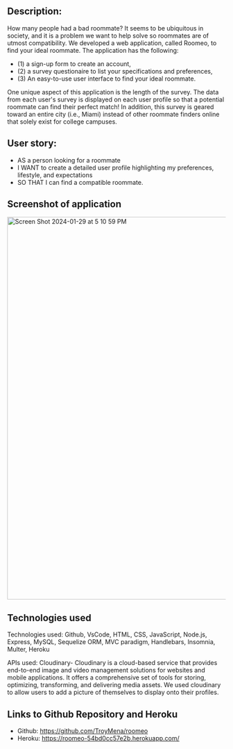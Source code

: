 ## Description:
How many people had a bad roommate? It seems to be ubiquitous in society, and it is a problem we want to help solve so roommates are of utmost compatibility. We developed a web application, called Roomeo, to find your ideal roommate. The application has the following:
* (1) a sign-up form to create an account,
* (2) a survey questionaire to list your specifications and preferences,
* (3) An easy-to-use user interface to find your ideal roommate.

One unique aspect of this application is the length of the survey. The data from each user's survey is displayed on each user profile so that a potential roommate can find their perfect match! In addition, this survey is geared toward an entire city (i.e., Miami) instead of other roommate finders online that solely exist for college campuses. 

## User story:

* AS a person looking for a roommate
* I WANT to create a detailed user profile highlighting my preferences, lifestyle, and expectations
* SO THAT I can find a compatible roommate.

## Screenshot of application
<img width="881" alt="Screen Shot 2024-01-29 at 5 10 59 PM" src="https://github.com/TroyMena/roomeo/assets/15932648/67eac851-9d02-4fea-b6ff-cd8b8279f04a">

## Technologies used
Technologies used: Github, VsCode, HTML, CSS, JavaScript, Node.js, Express, MySQL, Sequelize ORM, MVC paradigm, Handlebars, Insomnia, Multer, Heroku

APIs used: Cloudinary- 
Cloudinary is a cloud-based service that provides end-to-end image and video management solutions for websites and mobile applications. It offers a comprehensive set of tools for storing, optimizing, transforming, and delivering media assets. We used cloudinary to allow users to add a picture of themselves to display onto their profiles.


## Links to Github Repository and Heroku
* Github: https://github.com/TroyMena/roomeo
* Heroku: https://roomeo-54bd0cc57e2b.herokuapp.com/ 
